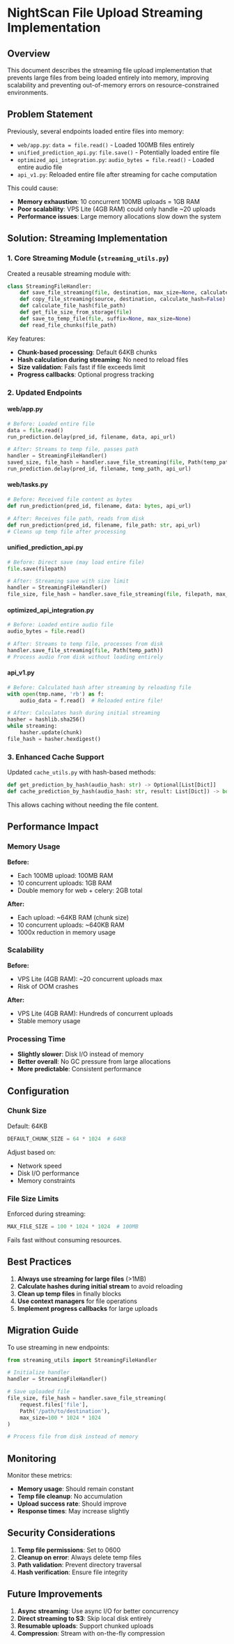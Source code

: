 # NightScan File Upload Streaming Implementation

## Overview

This document describes the streaming file upload implementation that prevents large files from being loaded entirely into memory, improving scalability and preventing out-of-memory errors on resource-constrained environments.

## Problem Statement

Previously, several endpoints loaded entire files into memory:
- `web/app.py`: `data = file.read()` - Loaded 100MB files entirely
- `unified_prediction_api.py`: `file.save()` - Potentially loaded entire file
- `optimized_api_integration.py`: `audio_bytes = file.read()` - Loaded entire audio file
- `api_v1.py`: Reloaded entire file after streaming for cache computation

This could cause:
- **Memory exhaustion**: 10 concurrent 100MB uploads = 1GB RAM
- **Poor scalability**: VPS Lite (4GB RAM) could only handle ~20 uploads
- **Performance issues**: Large memory allocations slow down the system

## Solution: Streaming Implementation

### 1. Core Streaming Module (`streaming_utils.py`)

Created a reusable streaming module with:

```python
class StreamingFileHandler:
    def save_file_streaming(file, destination, max_size=None, calculate_hash=False)
    def copy_file_streaming(source, destination, calculate_hash=False)
    def calculate_file_hash(file_path)
    def get_file_size_from_storage(file)
    def save_to_temp_file(file, suffix=None, max_size=None)
    def read_file_chunks(file_path)
```

Key features:
- **Chunk-based processing**: Default 64KB chunks
- **Hash calculation during streaming**: No need to reload files
- **Size validation**: Fails fast if file exceeds limit
- **Progress callbacks**: Optional progress tracking

### 2. Updated Endpoints

#### web/app.py
```python
# Before: Loaded entire file
data = file.read()
run_prediction.delay(pred_id, filename, data, api_url)

# After: Streams to temp file, passes path
handler = StreamingFileHandler()
saved_size, file_hash = handler.save_file_streaming(file, Path(temp_path))
run_prediction.delay(pred_id, filename, temp_path, api_url)
```

#### web/tasks.py
```python
# Before: Received file content as bytes
def run_prediction(pred_id, filename, data: bytes, api_url)

# After: Receives file path, reads from disk
def run_prediction(pred_id, filename, file_path: str, api_url)
# Cleans up temp file after processing
```

#### unified_prediction_api.py
```python
# Before: Direct save (may load entire file)
file.save(filepath)

# After: Streaming save with size limit
handler = StreamingFileHandler()
file_size, file_hash = handler.save_file_streaming(file, filepath, max_size=100*1024*1024)
```

#### optimized_api_integration.py
```python
# Before: Loaded entire audio file
audio_bytes = file.read()

# After: Streams to temp file, processes from disk
handler.save_file_streaming(file, Path(temp_path))
# Process audio from disk without loading entirely
```

#### api_v1.py
```python
# Before: Calculated hash after streaming by reloading file
with open(tmp.name, 'rb') as f:
    audio_data = f.read()  # Reloaded entire file!

# After: Calculates hash during initial streaming
hasher = hashlib.sha256()
while streaming:
    hasher.update(chunk)
file_hash = hasher.hexdigest()
```

### 3. Enhanced Cache Support

Updated `cache_utils.py` with hash-based methods:
```python
def get_prediction_by_hash(audio_hash: str) -> Optional[List[Dict]]
def cache_prediction_by_hash(audio_hash: str, result: List[Dict]) -> bool
```

This allows caching without needing the file content.

## Performance Impact

### Memory Usage

**Before:**
- Each 100MB upload: 100MB RAM
- 10 concurrent uploads: 1GB RAM
- Double memory for web + celery: 2GB total

**After:**
- Each upload: ~64KB RAM (chunk size)
- 10 concurrent uploads: ~640KB RAM
- 1000x reduction in memory usage

### Scalability

**Before:**
- VPS Lite (4GB RAM): ~20 concurrent uploads max
- Risk of OOM crashes

**After:**
- VPS Lite (4GB RAM): Hundreds of concurrent uploads
- Stable memory usage

### Processing Time

- **Slightly slower**: Disk I/O instead of memory
- **Better overall**: No GC pressure from large allocations
- **More predictable**: Consistent performance

## Configuration

### Chunk Size
Default: 64KB
```python
DEFAULT_CHUNK_SIZE = 64 * 1024  # 64KB
```

Adjust based on:
- Network speed
- Disk I/O performance
- Memory constraints

### File Size Limits
Enforced during streaming:
```python
MAX_FILE_SIZE = 100 * 1024 * 1024  # 100MB
```

Fails fast without consuming resources.

## Best Practices

1. **Always use streaming for large files** (>1MB)
2. **Calculate hashes during initial stream** to avoid reloading
3. **Clean up temp files** in finally blocks
4. **Use context managers** for file operations
5. **Implement progress callbacks** for large uploads

## Migration Guide

To use streaming in new endpoints:

```python
from streaming_utils import StreamingFileHandler

# Initialize handler
handler = StreamingFileHandler()

# Save uploaded file
file_size, file_hash = handler.save_file_streaming(
    request.files['file'],
    Path('/path/to/destination'),
    max_size=100 * 1024 * 1024
)

# Process file from disk instead of memory
```

## Monitoring

Monitor these metrics:
- **Memory usage**: Should remain constant
- **Temp file cleanup**: No accumulation
- **Upload success rate**: Should improve
- **Response times**: May increase slightly

## Security Considerations

1. **Temp file permissions**: Set to 0600
2. **Cleanup on error**: Always delete temp files
3. **Path validation**: Prevent directory traversal
4. **Hash verification**: Ensure file integrity

## Future Improvements

1. **Async streaming**: Use async I/O for better concurrency
2. **Direct streaming to S3**: Skip local disk entirely
3. **Resumable uploads**: Support chunked uploads
4. **Compression**: Stream with on-the-fly compression